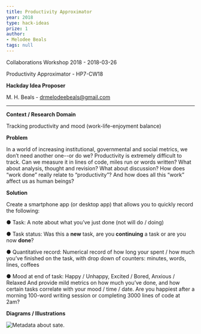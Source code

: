 ```yaml
---
title: Productivity Approximator
year: 2018
type: hack-ideas
prize: 1
author:
- Melodee Beals
tags: null
---
```


Collaborations Workshop 2018 - 2018-03-26

Productivity Approximator - HP7-CW18

**Hackday Idea Proposer**

M. H. Beals - drmelodeebeals@gmail.com

---

**Context / Research Domain**

Tracking productivity and mood (work-life-enjoyment balance)

**Problem**

In a world of increasing institutional, governmental and social metrics, we don’t need another one--or do we? Productivity is extremely difficult to track. Can we measure it in lines of code, miles run or words written? What about analysis, thought and revision? What about discussion?  How does “work done” really relate to “productivity”? And how does all this “work” affect us as human beings?

**Solution**

Create a smartphone app (or desktop app) that allows you to quickly record the following:

● Task: A note about what you’ve just done (not will do / doing)

● Task status: Was this a **new** task, are you **continuing** a task or are you now **done**?

● Quantitative record: Numerical record of how long your spent / how much you’ve finished
on the task, with drop down of counters: minutes, words, lines, coffees

● Mood at end of task: Happy / Unhappy, Excited / Bored, Anxious / Relaxed And provide mild metrics on how much you’ve done, and how certain tasks correlate with your mood / time / date. Are you happiest after a morning 100-word writing session or completing 3000 lines of code at 2am?

**Diagrams / Illustrations**

![Metadata about sate.](../images/cw18-state.jpg)
